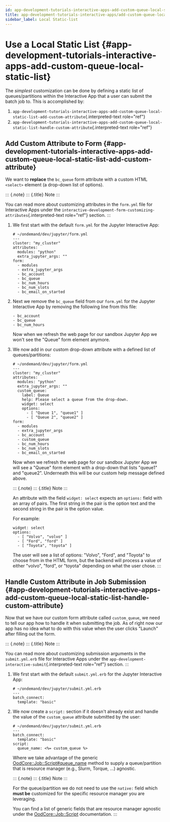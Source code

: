 ```yaml
---
id: app-development-tutorials-interactive-apps-add-custom-queue-local-static-list
title: app-development-tutorials-interactive-apps/add-custom-queue-local-static-list
sidebar_label: Local Static-list
---
```

Use a Local Static List {#app-development-tutorials-interactive-apps-add-custom-queue-local-static-list}
=======================

The *simplest* customization can be done by defining a static list of
queues/partitions within the Interactive App that a user can submit the
batch job to. This is accomplished by:

1.  `app-development-tutorials-interactive-apps-add-custom-queue-local-static-list-add-custom-attribute`{.interpreted-text
    role="ref"}
2.  `app-development-tutorials-interactive-apps-add-custom-queue-local-static-list-handle-custom-attribute`{.interpreted-text
    role="ref"}

Add Custom Attribute to Form {#app-development-tutorials-interactive-apps-add-custom-queue-local-static-list-add-custom-attribute}
----------------------------

We want to **replace** the `bc_queue` form attribute with a custom HTML
`<select>` element (a drop-down list of options).

::: {.note}
::: {.title}
Note
:::

You can read more about customizing attributes in the `form.yml` file
for Interactive Apps under the
`interactive-development-form-customizing-attributes`{.interpreted-text
role="ref"} section.
:::

1.  We first start with the default `form.yml` for the Jupyter
    Interactive App:

    ``` {.yaml}
    # ~/ondemand/dev/jupyter/form.yml
    ---
    cluster: "my_cluster"
    attributes:
      modules: "python"
      extra_jupyter_args: ""
    form:
      - modules
      - extra_jupyter_args
      - bc_account
      - bc_queue
      - bc_num_hours
      - bc_num_slots
      - bc_email_on_started
    ```

2.  Next we remove the `bc_queue` field from our `form.yml` for the
    Jupyter Interactive App by removing the following line from this
    file:

    ``` {.yaml}
    - bc_account
    - bc_queue
    - bc_num_hours
    ```

    Now when we refresh the web page for our sandbox Jupyter App we
    won\'t see the \"Queue\" form element anymore.

3.  We now add in our custom drop-down attribute with a defined list of
    queues/partitions:

    ``` {.yaml}
    # ~/ondemand/dev/jupyter/form.yml
    ---
    cluster: "my_cluster"
    attributes:
      modules: "python"
      extra_jupyter_args: ""
      custom_queue:
        label: Queue
        help: Please select a queue from the drop-down.
        widget: select
        options:
          - [ "Queue 1", "queue1" ]
          - [ "Queue 2", "queue2" ]
    form:
      - modules
      - extra_jupyter_args
      - bc_account
      - custom_queue
      - bc_num_hours
      - bc_num_slots
      - bc_email_on_started
    ```

    Now when we refresh the web page for our sandbox Jupyter App we will
    see a \"Queue\" form element with a drop-down that lists \"queue1\"
    and \"queue2\". Underneath this will be our custom help message
    defined above.

    ::: {.note}
    ::: {.title}
    Note
    :::

    An attribute with the field `widget: select` expects an `options:`
    field with an array of pairs. The first string in the pair is the
    option text and the second string in the pair is the option value.

    For example:

    ``` {.yaml}
    widget: select
    options:
      - [ "Volvo", "volvo" ]
      - [ "Ford", "ford" ]
      - [ "Toyota", "toyota" ]
    ```

    The user will see a list of options: \"Volvo\", \"Ford\", and
    \"Toyota\" to choose from in the HTML form, but the backend will
    process a value of either \"volvo\", \"ford\", or \"toyota\"
    depending on what the user chose.
    :::

Handle Custom Attribute in Job Submission {#app-development-tutorials-interactive-apps-add-custom-queue-local-static-list-handle-custom-attribute}
-----------------------------------------

Now that we have our custom form attribute called `custom_queue`, we
need to tell our app how to handle it when submitting the job. As of
right now our app has no idea what to do with this value when the user
clicks \"Launch\" after filling out the form.

::: {.note}
::: {.title}
Note
:::

You can read more about customizing submission arguments in the
`submit.yml.erb` file for Interactive Apps under the
`app-development-interactive-submit`{.interpreted-text role="ref"}
section.
:::

1.  We first start with the default `submit.yml.erb` for the Jupyter
    Interactive App:

    ``` {.yaml}
    # ~/ondemand/dev/jupyter/submit.yml.erb
    ---
    batch_connect:
      template: "basic"
    ```

2.  We now create a `script:` section if it doesn\'t already exist and
    handle the value of the `custom_queue` attribute submitted by the
    user:

    ``` {.yaml}
    # ~/ondemand/dev/jupyter/submit.yml.erb
    ---
    batch_connect:
      template: "basic"
    script:
      queue_name: <%= custom_queue %>
    ```

    Where we take advantage of the generic
    [OodCore::Job::Script\#queue\_name](http://www.rubydoc.info/gems/ood_core/OodCore/Job/Script#queue_name-instance_method)
    method to supply a queue/partition that is resource manager (e.g.,
    Slurm, Torque, \...) agnostic.

    ::: {.note}
    ::: {.title}
    Note
    :::

    For the queue/partition we do not need to use the `native:` field
    which **must be** customized for the specific resource manager you
    are leveraging.

    You can find a list of generic fields that are resource manager
    agnostic under the
    [OodCore::Job::Script](http://www.rubydoc.info/gems/ood_core/OodCore/Job/Script)
    documentation.
    :::
